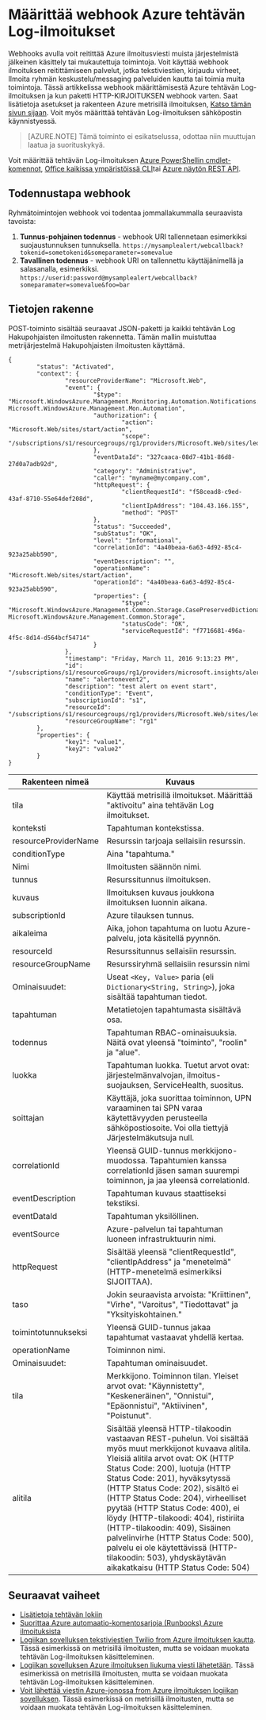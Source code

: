 <properties
    pageTitle="Webhook määrittämistä Azure tehtävän Log ilmoitusten | Microsoft Azure"
    description="Katso, miten voit soittaa webhooks tehtävän Log ilmoitusten avulla. "
    authors="kamathashwin"
    manager="carolz"
    editor=""
    services="monitoring-and-diagnostics"
    documentationCenter="monitoring-and-diagnostics"/>

<tags
    ms.service="monitoring-and-diagnostics"
    ms.workload="na"
    ms.tgt_pltfrm="na"
    ms.devlang="na"
    ms.topic="article"
    ms.date="10/20/2016"
    ms.author="ashwink"/>

# <a name="configure-a-webhook-on-an-azure-activity-log-alerts"></a>Määrittää webhook Azure tehtävän Log-ilmoitukset

Webhooks avulla voit reitittää Azure ilmoitusviesti muista järjestelmistä jälkeinen käsittely tai mukautettuja toimintoja. Voit käyttää webhook ilmoituksen reitittämiseen palvelut, jotka tekstiviestien, kirjaudu virheet, Ilmoita ryhmän keskustelu/messaging palveluiden kautta tai toimia muita toimintoja. Tässä artikkelissa webhook määrittämisestä Azure tehtävän Log-ilmoituksen ja kun paketti HTTP-KIRJOITUKSEN webhook varten. Saat lisätietoja asetukset ja rakenteen Azure metrisillä ilmoituksen, [Katso tämän sivun sijaan](insights-webhooks-alerts.md). Voit myös määrittää tehtävän Log-ilmoituksen sähköpostin käynnistyessä.

>[AZURE.NOTE] Tämä toiminto ei esikatselussa, odottaa niin muuttujan laatua ja suorituskykyä.

Voit määrittää tehtävän Log-ilmoituksen [Azure PowerShellin cmdlet-komennot](insights-powershell-samples.md#create-alert-rules), [Office kaikissa ympäristöissä CLI](insights-cli-samples.md#work-with-alerts)tai [Azure näytön REST API](https://msdn.microsoft.com/library/azure/dn933805.aspx).

## <a name="authenticating-the-webhook"></a>Todennustapa webhook
Ryhmätoimintojen webhook voi todentaa jommallakummalla seuraavista tavoista:

1. **Tunnus-pohjainen todennus** - webhook URI tallennetaan esimerkiksi suojaustunnuksen tunnuksella. `https://mysamplealert/webcallback?tokenid=sometokenid&someparameter=somevalue`
2.  **Tavallinen todennus** - webhook URI on tallennettu käyttäjänimellä ja salasanalla, esimerkiksi. `https://userid:password@mysamplealert/webcallback?someparamater=somevalue&foo=bar`

## <a name="payload-schema"></a>Tietojen rakenne
POST-toiminto sisältää seuraavat JSON-paketti ja kaikki tehtävän Log Hakupohjaisten ilmoitusten rakennetta. Tämän mallin muistuttaa metrijärjestelmä Hakupohjaisten ilmoitusten käyttämä.

```
{
        "status": "Activated",
        "context": {
                "resourceProviderName": "Microsoft.Web",
                "event": {
                        "$type": "Microsoft.WindowsAzure.Management.Monitoring.Automation.Notifications.GenericNotifications.Datacontracts.InstanceEventContext, Microsoft.WindowsAzure.Management.Mon.Automation",
                        "authorization": {
                                "action": "Microsoft.Web/sites/start/action",
                                "scope": "/subscriptions/s1/resourcegroups/rg1/providers/Microsoft.Web/sites/leoalerttest"
                        },
                        "eventDataId": "327caaca-08d7-41b1-86d8-27d0a7adb92d",
                        "category": "Administrative",
                        "caller": "myname@mycompany.com",
                        "httpRequest": {
                                "clientRequestId": "f58cead8-c9ed-43af-8710-55e64def208d",
                                "clientIpAddress": "104.43.166.155",
                                "method": "POST"
                        },
                        "status": "Succeeded",
                        "subStatus": "OK",
                        "level": "Informational",
                        "correlationId": "4a40beaa-6a63-4d92-85c4-923a25abb590",
                        "eventDescription": "",
                        "operationName": "Microsoft.Web/sites/start/action",
                        "operationId": "4a40beaa-6a63-4d92-85c4-923a25abb590",
                        "properties": {
                                "$type": "Microsoft.WindowsAzure.Management.Common.Storage.CasePreservedDictionary, Microsoft.WindowsAzure.Management.Common.Storage",
                                "statusCode": "OK",
                                "serviceRequestId": "f7716681-496a-4f5c-8d14-d564bcf54714"
                        }
                },
                "timestamp": "Friday, March 11, 2016 9:13:23 PM",
                "id": "/subscriptions/s1/resourceGroups/rg1/providers/microsoft.insights/alertrules/alertonevent2",
                "name": "alertonevent2",
                "description": "test alert on event start",
                "conditionType": "Event",
                "subscriptionId": "s1",
                "resourceId": "/subscriptions/s1/resourcegroups/rg1/providers/Microsoft.Web/sites/leoalerttest",
                "resourceGroupName": "rg1"
        },
        "properties": {
                "key1": "value1",
                "key2": "value2"
        }
}
```

|Rakenteen nimeä       |Kuvaus|
|---                |---|
|tila             |Käyttää metrisillä ilmoitukset. Määrittää "aktivoitu" aina tehtävän Log ilmoitukset.|
|konteksti            |Tapahtuman kontekstissa.|
|resourceProviderName|Resurssin tarjoaja sellaisiin resurssin.|
|conditionType      |Aina "tapahtuma."|
|Nimi               |Ilmoitusten säännön nimi.|
|tunnus                 |Resurssitunnus ilmoituksen.|
|kuvaus        |Ilmoituksen kuvaus joukkona ilmoituksen luonnin aikana.|
|subscriptionId     |Azure tilauksen tunnus.|
|aikaleima          |Aika, johon tapahtuma on luotu Azure-palvelu, jota käsitellä pyynnön.|
|resourceId         |Resurssitunnus sellaisiin resurssin.|
|resourceGroupName  |Resurssiryhmä sellaisiin resurssin nimi|
|Ominaisuudet:         |Useat `<Key, Value>` paria (eli `Dictionary<String, String>`), joka sisältää tapahtuman tiedot.|
|tapahtuman              |Metatietojen tapahtumasta sisältävä osa.|
|todennus      |Tapahtuman RBAC-ominaisuuksia. Näitä ovat yleensä "toiminto", "roolin" ja "alue".|
|luokka           |Tapahtuman luokka. Tuetut arvot ovat: järjestelmänvalvojan, ilmoitus-suojauksen, ServiceHealth, suositus.|
|soittajan             |Käyttäjä, joka suorittaa toiminnon, UPN varaaminen tai SPN varaa käytettävyyden perusteella sähköpostiosoite. Voi olla tiettyjä Järjestelmäkutsuja null.|
|correlationId      |Yleensä GUID-tunnus merkkijono-muodossa. Tapahtumien kanssa correlationId jäsen saman suurempi toiminnon, ja jaa yleensä correlationId.|
|eventDescription   |Tapahtuman kuvaus staattiseksi tekstiksi.|
|eventDataId        |Tapahtuman yksilöllinen.|
|eventSource        |Azure-palvelun tai tapahtuman luoneen infrastruktuurin nimi.|
|httpRequest        |Sisältää yleensä "clientRequestId", "clientIpAddress" ja "menetelmä" (HTTP-menetelmä esimerkiksi SIJOITTAA).|
|taso              |Jokin seuraavista arvoista: "Kriittinen", "Virhe", "Varoitus", "Tiedottavat" ja "Yksityiskohtainen."|
|toimintotunnukseksi        |Yleensä GUID-tunnus jakaa tapahtumat vastaavat yhdellä kertaa.|
|operationName      |Toiminnon nimi.|
|Ominaisuudet:         |Tapahtuman ominaisuudet.|
|tila             |Merkkijono. Toiminnon tilan. Yleiset arvot ovat: "Käynnistetty", "Keskeneräinen", "Onnistui", "Epäonnistui", "Aktiivinen", "Poistunut".|
|alitila          |Sisältää yleensä HTTP-tilakoodin vastaavan REST-puhelun. Voi sisältää myös muut merkkijonot kuvaava alitila. Yleisiä alitila arvot ovat: OK (HTTP Status Code: 200), luotuja (HTTP Status Code: 201), hyväksytyssä (HTTP Status Code: 202), sisältö ei (HTTP Status Code: 204), virheelliset pyytää (HTTP Status Code: 400), ei löydy (HTTP-tilakoodi: 404), ristiriita (HTTP-tilakoodin: 409), Sisäinen palvelinvirhe (HTTP Status Code: 500), palvelu ei ole käytettävissä (HTTP-tilakoodin: 503), yhdyskäytävän aikakatkaisu (HTTP Status Code: 504)|

## <a name="next-steps"></a>Seuraavat vaiheet
- [Lisätietoja tehtävän lokiin](monitoring-overview-activity-logs.md)
- [Suorittaa Azure automaatio-komentosarjoja (Runbooks) Azure ilmoituksista](http://go.microsoft.com/fwlink/?LinkId=627081)
- [Logiikan sovelluksen tekstiviestien Twilio from Azure ilmoituksen kautta](https://github.com/Azure/azure-quickstart-templates/tree/master/201-alert-to-text-message-with-logic-app). Tässä esimerkissä on metrisillä ilmoitusten, mutta se voidaan muokata tehtävän Log-ilmoituksen käsitteleminen.
- [Logiikan sovelluksen Azure ilmoituksen liukuma viesti lähetetään](https://github.com/Azure/azure-quickstart-templates/tree/master/201-alert-to-slack-with-logic-app). Tässä esimerkissä on metrisillä ilmoitusten, mutta se voidaan muokata tehtävän Log-ilmoituksen käsitteleminen.
- [Voit lähettää viestin Azure-jonossa from Azure ilmoituksen logiikan sovelluksen](https://github.com/Azure/azure-quickstart-templates/tree/master/201-alert-to-queue-with-logic-app). Tässä esimerkissä on metrisillä ilmoitusten, mutta se voidaan muokata tehtävän Log-ilmoituksen käsitteleminen.
